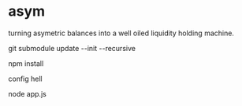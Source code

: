 # asym
turning asymetric balances into a well oiled liquidity holding machine. 


git submodule update --init --recursive

npm install

config hell

node app.js
